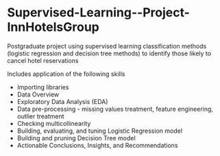 # Supervised-Learning--Project-InnHotelsGroup
Postgraduate project using supervised learning classification methods (logistic regression and decision tree methods) to identify those likely to cancel hotel reservations

Includes application of the following skills 
- Importing libraries
- Data Overview
- Exploratory Data Analysis (EDA)
- Data pre-processing - missing values treatment, feature engineering, outlier treatment
- Checking multicollinearity
- Building, evaluating, and tuning Logistic Regression model
- Building and pruning Decision Tree model
- Actionable Conclusions, Insights, and Recommendations
